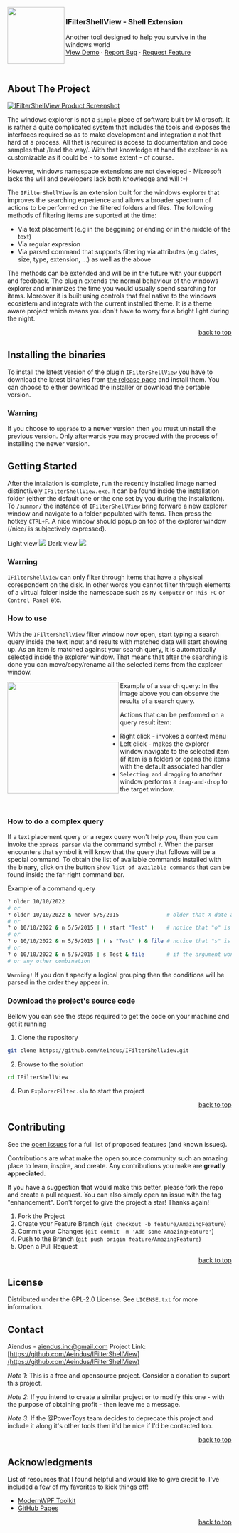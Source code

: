 <div id="top"></div>

<br />

<img src="./PackageLogo.png" width="128" height="128" align="left"/>
<div>
  <h3 >IFilterShellView - Shell Extension</h3>
  <p>
    Another tool designed to help you survive in the windows world
    <br />
    <a href="IFilterShellView/Demo">View Demo</a>
    ·
    <a href="https://github.com/Aeindus/IFilterShellView/issues">Report Bug</a>
    ·
    <a href="https://github.com/Aeindus/IFilterShellView/issues">Request Feature</a>
  </p>
</div>

<br clear="left"/>


## About The Project

[![IFilterShellView Product Screenshot][product-screenshot]](https://github.com/Aeindus/IFilterShellView)

The windows explorer is not a `simple` piece of software built by Microsoft. It is rather a quite complicated system that includes the tools and exposes the interfaces required so as to make development and integration a not that hard of a process. All that is required is access to documentation and code samples that /lead the way/. With that knowledge at hand the explorer is as customizable as it could be - to some extent - of course. 


However, windows namespace extensions are not developed - Microsoft lacks the will and developers lack both knowledge and will :-)

The `IFilterShellView` is an extension built for the windows explorer that improves the searching experience and allows a broader spectrum of actions to be performed on the filtered folders and files. The following methods of filtering items are suported at the time:
* Via text placement (e.g in the beggining or ending or in the middle of the text)
* Via regular expresion
* Via parsed command that supports filtering via attributes (e.g dates, size, type, extension, ...) as well as the above

The methods can be extended and will be in the future with your support and feedback. The plugin extends the normal behaviour of the windows explorer and minimizes the time you would usually spend searching for items. Moreover it is built using controls that feel native to the windows ecosistem and integrate with the current installed theme. It is a theme aware project which means you don't have to worry for a bright light during the night.

<p align="right"><a href="#top">back to top</a></p>


## Installing the binaries
To install the latest version of the plugin `IFilterShellView` you have to download the latest binaries from <a href="https://github.com/Aeindus/IFilterShellView/releases/tag/published">the release page</a> and install them. You can choose to either download the installer or download the portable version.

### Warning
If you choose to `upgrade` to a newer version then you must uninstall the previous version. Only afterwards you may proceed with the process of installing the newer version.

## Getting Started
After the intallation is complete, run the recently installed image named distinctively `IFilterShellView.exe`. It can be found inside the installation folder (either the default one or the one set by you during the installation). To `/summon/` the instance of `IFilterShellView` bring forward a new explorer window and navigate to a folder populated with items. Then press the hotkey `CTRL+F`. A nice window should popup on top of the explorer window (/nice/ is subjectively expressed).

Light view
<img src="Gallery/View1.png" />
Dark view
<img src="Gallery/View2.png" />


### Warning
`IFilterShellView` can only filter through items that have a physical corespondent on the disk. In other words you cannot filter through elements of a virtual folder inside the namespace such as `My Computer` or `This PC` or `Control Panel` etc.


### How to use

With the `IFilterShellView` filter window now open, start typing a search query inside the text input and results with matched data will start showing up. As an item is matched against your search query, it is automatically selected inside the explorer window. That means that after the searching is done you can move/copy/rename all the selected items from the explorer window. 


Example of a search query:
<img src="Gallery/View3.png" width="250" align="left"/>
In the image above you can observe the results of a search query. 

Actions that can be performed on a query result item:
* Right click - invokes a context menu
* Left click - makes the explorer window navigate to the selected item (if item is a folder) or opens the items with the default associated handler
* `Selecting and dragging` to another window performs a `drag-and-drop` to the target window.

<br>

### How to do a complex query
If a text placement query or a regex query won't help you, then you can invoke the `xpress parser` via the command symbol `?`. When the parser encounters that symbol it will know that the query that follows will be a special command.
To obtain the list of available commands installed with the binary, click on the button `Show list of available commands` that can be found inside the far-right command bar.

Example of a command query
```bash
? older 10/10/2022
# or
? older 10/10/2022 & newer 5/5/2015               # older that X date and newer than Y date
# or 
? o 10/10/2022 & n 5/5/2015 | ( start "Test" )    # notice that "o" is an alias for the "older" command
# or 
? o 10/10/2022 & n 5/5/2015 | ( s "Test" ) & file # notice that "s" is an alias for the "start"-with command
# or
? o 10/10/2022 & n 5/5/2015 | s Test & file       # if the argument won't contain white spaces then quotes are not necesary
# or any other combination
```
`Warning!` If you don't specify a logical grouping then the conditions will be parsed in the order they appear in.

### Download the project's source code

Bellow you can see the steps required to get the code on your machine and get it running

1. Clone the repository
```sh
git clone https://github.com/Aeindus/IFilterShellView.git
```
2. Browse to the solution
```sh
cd IFilterShellView
```
4. Run `ExplorerFilter.sln` to start the project


<p align="right"><a href="#top">back to top</a></p>


## Contributing

See the [open issues](https://github.com/Aeindus/IFilterShellView/issues) for a full list of proposed features (and known issues).

Contributions are what make the open source community such an amazing place to learn, inspire, and create. Any contributions you make are **greatly appreciated**.

If you have a suggestion that would make this better, please fork the repo and create a pull request. You can also simply open an issue with the tag "enhancement".
Don't forget to give the project a star! Thanks again!

1. Fork the Project
2. Create your Feature Branch (`git checkout -b feature/AmazingFeature`)
3. Commit your Changes (`git commit -m 'Add some AmazingFeature'`)
4. Push to the Branch (`git push origin feature/AmazingFeature`)
5. Open a Pull Request

<p align="right"><a href="#top">back to top</a></p>


## License

Distributed under the GPL-2.0 License. See `LICENSE.txt` for more information.

## Contact

Aiendus - aiendus.inc@gmail.com
Project Link: [https://github.com/Aeindus/IFilterShellView](https://github.com/Aeindus/IFilterShellView)

_Note 1_: This is a free and opensource project. Consider a donation to suport this project. 

_Note 2_: If you intend to create a similar project or to modify this one - with the purpose of obtaining profit - then leave me a message.

_Note 3_: If the @PowerToys team decides to deprecate this project and include it along it's other tools then it'd be nice if I'd be contacted too.
<p align="right"><a href="#top">back to top</a></p>



<!-- ACKNOWLEDGMENTS -->
## Acknowledgments

List of resources that I found helpful and would like to give credit to. I've included a few of my favorites to kick things off!

* [ModernWPF Toolkit](https://github.com/Kinnara/ModernWpf)
* [GitHub Pages](https://pages.github.com)

<p align="right"><a href="#top">back to top</a></p>


<!-- MARKDOWN LINKS & IMAGES -->
[product-screenshot]: Gallery/screenshot.png